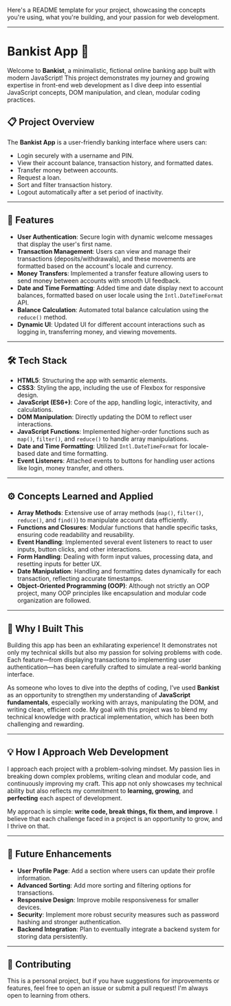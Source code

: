 Here's a README template for your project, showcasing the concepts you're using, what you're building, and your passion for web development. 

---

# Bankist App 🚀

Welcome to **Bankist**, a minimalistic, fictional online banking app built with modern JavaScript! This project demonstrates my journey and growing expertise in front-end web development as I dive deep into essential JavaScript concepts, DOM manipulation, and clean, modular coding practices.

## 📋 Project Overview

The **Bankist App** is a user-friendly banking interface where users can:

- Login securely with a username and PIN.
- View their account balance, transaction history, and formatted dates.
- Transfer money between accounts.
- Request a loan.
- Sort and filter transaction history.
- Logout automatically after a set period of inactivity.

---

## 🌟 Features

- **User Authentication**: Secure login with dynamic welcome messages that display the user's first name.
- **Transaction Management**: Users can view and manage their transactions (deposits/withdrawals), and these movements are formatted based on the account's locale and currency.
- **Money Transfers**: Implemented a transfer feature allowing users to send money between accounts with smooth UI feedback.
- **Date and Time Formatting**: Added time and date display next to account balances, formatted based on user locale using the `Intl.DateTimeFormat` API.
- **Balance Calculation**: Automated total balance calculation using the `reduce()` method.
- **Dynamic UI**: Updated UI for different account interactions such as logging in, transferring money, and viewing movements.

---

## 🛠️ Tech Stack

- **HTML5**: Structuring the app with semantic elements.
- **CSS3**: Styling the app, including the use of Flexbox for responsive design.
- **JavaScript (ES6+)**: Core of the app, handling logic, interactivity, and calculations.
- **DOM Manipulation**: Directly updating the DOM to reflect user interactions.
- **JavaScript Functions**: Implemented higher-order functions such as `map()`, `filter()`, and `reduce()` to handle array manipulations.
- **Date and Time Formatting**: Utilized `Intl.DateTimeFormat` for locale-based date and time formatting.
- **Event Listeners**: Attached events to buttons for handling user actions like login, money transfer, and others.

---

## ⚙️ Concepts Learned and Applied

- **Array Methods**: Extensive use of array methods (`map()`, `filter()`, `reduce()`, and `find()`) to manipulate account data efficiently.
- **Functions and Closures**: Modular functions that handle specific tasks, ensuring code readability and reusability.
- **Event Handling**: Implemented several event listeners to react to user inputs, button clicks, and other interactions.
- **Form Handling**: Dealing with form input values, processing data, and resetting inputs for better UX.
- **Date Manipulation**: Handling and formatting dates dynamically for each transaction, reflecting accurate timestamps.
- **Object-Oriented Programming (OOP)**: Although not strictly an OOP project, many OOP principles like encapsulation and modular code organization are followed.

---

## 🎯 Why I Built This

Building this app has been an exhilarating experience! It demonstrates not only my technical skills but also my passion for solving problems with code. Each feature—from displaying transactions to implementing user authentication—has been carefully crafted to simulate a real-world banking interface.

As someone who loves to dive into the depths of coding, I’ve used **Bankist** as an opportunity to strengthen my understanding of **JavaScript fundamentals**, especially working with arrays, manipulating the DOM, and writing clean, efficient code. My goal with this project was to blend my technical knowledge with practical implementation, which has been both challenging and rewarding.

---

## 💡 How I Approach Web Development

I approach each project with a problem-solving mindset. My passion lies in breaking down complex problems, writing clean and modular code, and continuously improving my craft. This app not only showcases my technical ability but also reflects my commitment to **learning, growing**, and **perfecting** each aspect of development.

My approach is simple: **write code, break things, fix them, and improve**. I believe that each challenge faced in a project is an opportunity to grow, and I thrive on that.

---

## 🚀 Future Enhancements

- **User Profile Page**: Add a section where users can update their profile information.
- **Advanced Sorting**: Add more sorting and filtering options for transactions.
- **Responsive Design**: Improve mobile responsiveness for smaller devices.
- **Security**: Implement more robust security measures such as password hashing and stronger authentication.
- **Backend Integration**: Plan to eventually integrate a backend system for storing data persistently.

---

## 🤝 Contributing

This is a personal project, but if you have suggestions for improvements or features, feel free to open an issue or submit a pull request! I'm always open to learning from others.



